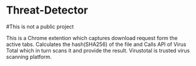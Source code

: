 # Threat-Detector

#This is not a public project

This is a Chrome extention which captures download request form the active tabs. 
Calculates the hash(SHA256) of the file and Calls API of Virus Total which in turn scans it and provide the result.
Virustotal is trusted virus scanning platform.
 
